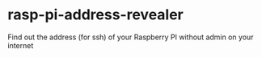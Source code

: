 # rasp-pi-address-revealer
Find out the address (for ssh) of your Raspberry PI without admin on your internet
